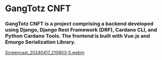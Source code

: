 <h1>GangTotz CNFT</h1>

<h3>GangTotz CNFT is a project comprising a backend developed using Django, Django Rest Framework (DRF), Cardano CLI, and Python Cardano Tools. The frontend is built with Vue.js and Emurgo Serialization Library.</h3>

[Screencast_20240417_210803-5.webm](https://github.com/zekalarcon/gangtotz-nft-project/assets/67808305/a2fcb765-e192-449a-a97b-a05f00096a73)
